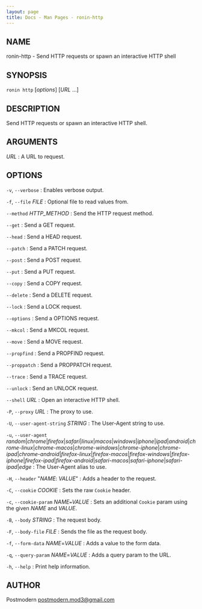 ```yaml
---
layout: page
title: Docs - Man Pages - ronin-http
---
```


## NAME

ronin-http - Send HTTP requests or spawn an interactive HTTP shell

## SYNOPSIS

`ronin http` [*options*] [*URL* ...]

## DESCRIPTION

Send HTTP requests or spawn an interactive HTTP shell.

## ARGUMENTS

*URL*
: A URL to request.

## OPTIONS

`-v`, `--verbose`
: Enables verbose output.

`-f`, `--file` *FILE*
: Optional file to read values from.

`--method` *HTTP_METHOD*
: Send the HTTP request method.

`--get`
: Send a GET request.

`--head`
: Send a HEAD request.

`--patch`
: Send a PATCH request.

`--post`
: Send a POST request.

`--put`
: Send a PUT request.

`--copy`
: Send a COPY request.

`--delete`
: Send a DELETE request.

`--lock`
: Send a LOCK request.

`--options`
: Send a OPTIONS request.

`--mkcol`
: Send a MKCOL request.

`--move`
: Send a MOVE request.

`--propfind`
: Send a PROPFIND request.

`--proppatch`
: Send a PROPPATCH request.

`--trace`
: Send a TRACE request.

`--unlock`
: Send an UNLOCK request.

`--shell` *URL*
: Open an interactive HTTP shell.

`-P`, `--proxy` *URL*
: The proxy to use.

`-U`, `--user-agent-string` *STRING*
: The User-Agent string to use.

`-u`, `--user-agent` *random*\|*chrome*\|*firefox*\|*safari*\|*linux*\|*macos*\|*windows*\|*iphone*\|*ipad*\|*android*\|*chrome-linux*\|*chrome-macos*\|*chrome-windows*\|*chrome-iphone*\|*chrome-ipad*\|*chrome-android*\|*firefox-linux*\|*firefox-macos*\|*firefox-windows*\|*firefox-iphone*\|*firefox-ipad*\|*firefox-android*\|*safari-macos*\|*safari-iphone*\|*safari-ipad*\|*edge*
: The User-Agent alias to use.

`-H`, `--header` "*NAME*: *VALUE*"
: Adds a header to the request.

`-C`, `--cookie` *COOKIE*
: Sets the raw `Cookie` header.

`-c`, `--cookie-param` *NAME*`=`*VALUE*
: Sets an additional `Cookie` param using the given *NAME* and *VALUE*.

`-B`, `--body` *STRING*
: The request body.

`-F`, `--body-file` *FILE*
: Sends the file as the request body.

`-f`, `--form-data` *NAME*=*VALUE*
: Adds a value to the form data.

`-q`, `--query-param` *NAME*=*VALUE*
: Adds a query param to the URL.

`-h`, `--help`
: Print help information.

## AUTHOR

Postmodern <postmodern.mod3@gmail.com>


